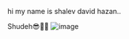 hi my name is shalev david hazan..

Shudeh😎🥶🥶
![image](https://github.com/lalushbebin/yudalef4/assets/106008824/11554ad0-42f5-4ec1-beda-b44ecd448063)

